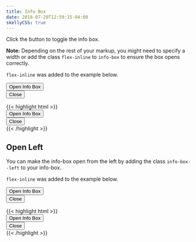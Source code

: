 ```yaml
---
title: Info Box
date: 2018-07-20T12:59:15-04:00
skellyCSS: true
---
```


Click the button to toggle the info box. 

<i class="pi-warning text-orange"></i> **Note:** Depending on the rest of your markup, you might need to specify a width or add the class `flex-inline` to `info-box` to ensure the box opens correctly.

`flex-inline` was added to the example below.

<div class="info-box flex-inline">
  <button class="button toggle-hidden" role="button" aria-label="Toggle">
    Open Info Box
  </button>
  <div class="info-box__content hidden">
    <button class="button info-box__close">
      <!-- close button doesn't work -->
      Close 
      <i class="pi-times" aria-hidden="hidden"></i>
    </button>
    <p class="skeleton" data-lines="4"></p>
  </div>
</div>

<div class="mt-3 mb-4">
{{< highlight html >}}
 <div class="info-box">
   <!-- Info Box Trigger -->
   <button class="button toggle-hidden">
     Open Info Box
   </button>

   <!-- Info Box Content -->
   <div class="info-box__content hidden">
     <button class="button info-box__close">
       Close 
       <i class="pi-times"></i>
     </button>
     <!-- Info Box content goes here! -->
   </div>
 </div>
{{< /highlight >}}
</div>

## Open Left

You can make the info-box open from the left by adding the class `info-box--left` to your info-box.

`flex-inline` was added to the example below.

<div class="info-box info-box--left flex-inline">
  <button class="button toggle-hidden" role="button" aria-label="Toggle">
    Open Info Box
  </button>
  <div class="info-box__content hidden">
    <button class="button info-box__close">
      <!-- close button doesn't work -->
      Close 
      <i class="pi-times" aria-hidden="hidden"></i>
    </button>
    <p class="skeleton" data-lines="4"></p>
  </div>
</div>

<div class="mt-3 mb-4">
{{< highlight html >}}
 <div class="info-box">
   <!-- Info Box Trigger -->
   <button class="button toggle-hidden">
     Open Info Box
   </button>

   <!-- Info Box Content -->
   <div class="info-box__content hidden">
     <button class="button info-box__close">
       Close 
       <i class="pi-times"></i>
     </button>
     <!-- Info Box content goes here! -->
   </div>
 </div>
{{< /highlight >}}
</div>
